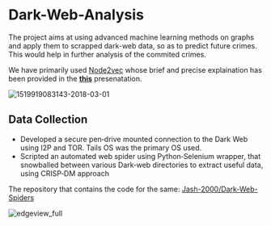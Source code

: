 # Dark-Web-Analysis

The project aims at using advanced machine learning methods on graphs and apply them to scrapped dark-web data, so as to predict future crimes. 
This would help in further analysis of the commited crimes.

We have primarily used [Node2vec](https://snap.stanford.edu/node2vec/) whose brief and precise explaination has been provided in the **[this](https://github.com/Jash-2000/Dark-Web-analysis/blob/master/Presentations/node2vec%20explaination.pptx)** presenatation.

![1519919083143-2018-03-01](https://user-images.githubusercontent.com/47540320/121566006-b0ea6f80-ca3a-11eb-8500-766b8eb52bd7.png)

## Data Collection

  * Developed a secure pen‑drive mounted connection to the Dark Web using I2P and TOR. Tails OS was the primary OS used.
  * Scripted an automated web spider using Python‑Selenium wrapper, that snowballed between various Dark‑web directories to extract useful data, using CRISP‑DM approach
 
 The repository that contains the code for the same: [Jash-2000/Dark-Web-Spiders](https://github.com/Jash-2000/Dark-Web-Spiders)

![edgeview_full](https://user-images.githubusercontent.com/47540320/121559750-80073c00-ca34-11eb-8985-c781fa957bbc.png)

